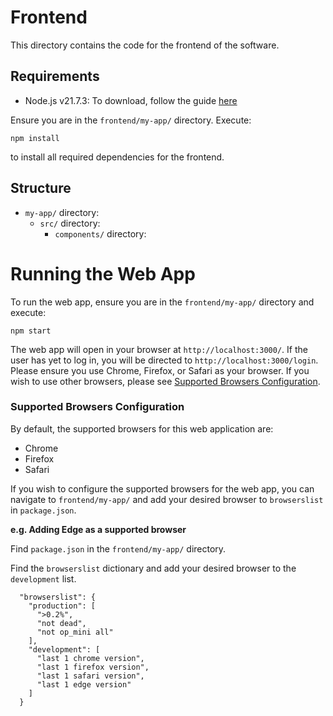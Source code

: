 # Frontend
This directory contains the code for the frontend of the software.

## Requirements
- Node.js v21.7.3: To download, follow the guide [here](https://nodejs.org/en/learn/getting-started/how-to-install-nodejs)

Ensure you are in the `frontend/my-app/` directory. Execute:
```
npm install
```
to install all required dependencies for the frontend.

## Structure
- `my-app/` directory:
    - `src/` directory:
        - `components/` directory:

# Running the Web App
To run the web app, ensure you are in the `frontend/my-app/` directory and execute:
```
npm start
```
The web app will open in your browser at `http://localhost:3000/`. If the user has yet to log in, you will be directed to `http://localhost:3000/login`. Please ensure you use Chrome, Firefox, or Safari as your browser. If you wish to use other browsers, please see [Supported Browsers Configuration](#Supported-Browsers-Configuration).

### Supported Browsers Configuration
By default, the supported browsers for this web application are:
- Chrome
- Firefox
- Safari

If you wish to configure the supported browsers for the web app, you can navigate to `frontend/my-app/` and add your desired browser to `browserslist` in `package.json`.

**e.g. Adding Edge as a supported browser**

Find `package.json` in the `frontend/my-app/` directory.

Find the `browserslist` dictionary and add your desired browser to the `development` list.
```
  "browserslist": {
    "production": [
      ">0.2%",
      "not dead",
      "not op_mini all"
    ],
    "development": [
      "last 1 chrome version",
      "last 1 firefox version",
      "last 1 safari version",
      "last 1 edge version"
    ]
  }
```

